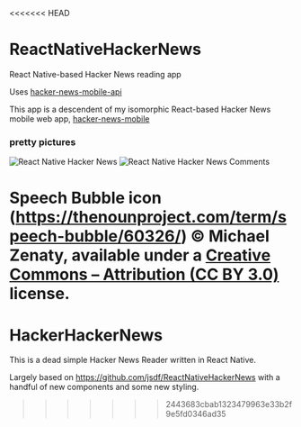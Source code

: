 <<<<<<< HEAD
# ReactNativeHackerNews

React Native-based Hacker News reading app

Uses [hacker-news-mobile-api](https://github.com/jsdf/hacker-news-mobile-api)

This app is a descendent of my isomorphic React-based Hacker News mobile web app, [hacker-news-mobile](https://github.com/jsdf/hacker-news-mobile)

### pretty pictures

![React Native Hacker News](http://i.imgur.com/gVmrxDe.png)
![React Native Hacker News Comments](http://i.imgur.com/FYOgBYc.png)

Speech Bubble icon (https://thenounproject.com/term/speech-bubble/60326/) © Michael Zenaty, available under a [Creative Commons – Attribution (CC BY 3.0)](https://creativecommons.org/licenses/by/3.0/us/) license.
=======
# HackerHackerNews

This is a dead simple Hacker News Reader written in React Native. 

Largely based on https://github.com/jsdf/ReactNativeHackerNews with a handful of new components and some new styling.

>>>>>>> 2443683cbab1323479963e33b2f9e5fd0346ad35
